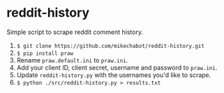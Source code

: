 # reddit-history

Simple script to scrape reddit comment history.

1. `$ git clone https://github.com/mikechabot/reddit-history.git`
2. `$ pip install praw`
3. Rename `praw.default.ini` to `praw.ini`.
4. Add your client ID, client secret, username and password to `praw.ini`.
5. Update `reddit-history.py` with the usernames you'd like to scrape.
6. `$ python ./src/reddit-history.py > results.txt`
